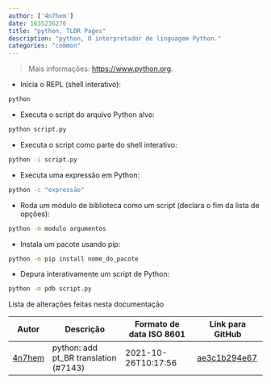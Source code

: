 ```yaml
---
author: ['4n7hem']
date: 1635236276
title: "python, TLDR Pages"
description: "python, O interpretador de linguagem Python."
categories: "common"
---
```

> Mais informações: <https://www.python.org>.

- Inicia o REPL (shell interativo):

```bash
python
```

- Executa o script do arquivo Python alvo:

```bash
python script.py
```

- Executa o script como parte do shell interativo:

```bash
python -i script.py
```

- Executa uma expressão em Python:

```bash
python -c "expressão"
```

- Roda um módulo de biblioteca como um script (declara o fim da lista de opções):

```bash
python -m modulo argumentos
```

- Instala um pacote usando pip:

```bash
python -m pip install nome_do_pacote
```

- Depura interativamente um script de Python:

```bash
python -m pdb script.py
```
Lista de alterações feitas nesta documentação


Autor | Descrição | Formato de data ISO 8601 | Link para GitHub
------|-----|-----|-----
[4n7hem](mailto:48725919+4n7hem@users.noreply.github.com) | python: add pt_BR translation (#7143) | 2021-10-26T10:17:56 | [ae3c1b294e67](https://github.com/tldr-pages/tldr/commit/ae3c1b294e6743267ea78654f0aa268ccad0de92)


